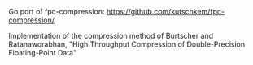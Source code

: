 Go port of fpc-compression: https://github.com/kutschkem/fpc-compression/

Implementation of the compression method of Burtscher and
Ratanaworabhan, "High Throughput Compression of Double-Precision
Floating-Point Data"
